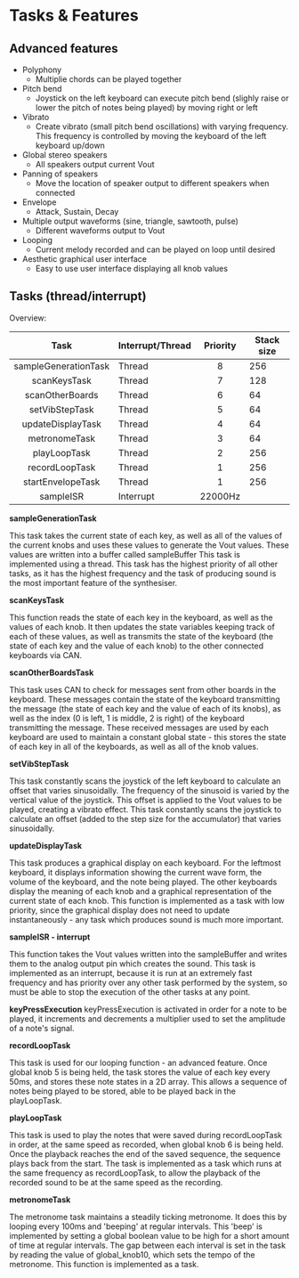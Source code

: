 # Tasks & Features

## Advanced features 

- Polyphony
  - Multiplie chords can be played together   
- Pitch bend
  - Joystick on the left keyboard can execute pitch bend (slighly raise or lower the pitch of notes being played) by moving right or left
- Vibrato
  - Create vibrato (small pitch bend oscillations) with varying frequency. This frequency is controlled by moving the keyboard of the left keyboard up/down
- Global stereo speakers
  - All speakers output current Vout
- Panning of speakers
  - Move the location of speaker output to different speakers when connected 
- Envelope
  - Attack, Sustain, Decay 
- Multiple output waveforms (sine, triangle, sawtooth, pulse)
  - Different waveforms output to Vout 
- Looping
  - Current melody recorded and can be played on loop until desired 
- Aesthetic graphical user interface
  - Easy to use user interface displaying all knob values 


## Tasks (thread/interrupt)
Overview: 

|         Task         | Interrupt/Thread | Priority | Stack size |
|:--------------------:|------------------|:--------:|------------|
| sampleGenerationTask | Thread           |     8    | 256        |
|     scanKeysTask     | Thread           |     7    | 128        |
| scanOtherBoards      | Thread           | 6        | 64         |
| setVibStepTask       | Thread           | 5        | 64         |
|   updateDisplayTask  | Thread           |     4    | 64         |
| metronomeTask        | Thread           | 3        | 64         |
| playLoopTask         | Thread           | 2        | 256        |
|    recordLoopTask    | Thread           |     1    | 256        |
| startEnvelopeTask    | Thread           | 1        | 256        |
|       sampleISR      | Interrupt        |  22000Hz |            |

**sampleGenerationTask**

This task takes the current state of each key, as well as all of the values of the current knobs and uses these values to generate the Vout values. These values are written into a buffer called sampleBuffer This task is implemented using a thread. This task has the highest priority of all other tasks, as it has the highest frequency and the task of producing sound is the most important feature of the synthesiser.

**scanKeysTask**

This function reads the state of each key in the keyboard, as well as the values of each knob. It then updates the state variables keeping track of each of these values, as well as transmits the state of the keyboard (the state of each key and the value of each knob) to the other connected keyboards via CAN. 

**scanOtherBoardsTask**

This task uses CAN to check for messages sent from other boards in the keyboard. These messages contain the state of the keyboard transmitting the message (the state of each key and the value of each of its knobs), as well as the index (0 is left, 1 is middle, 2 is right) of the keyboard transmitting the message. These received messages are used by each keyboard are used to maintain a constant global state - this stores the state of each key in all of the keyboards, as well as all of the knob values.

**setVibStepTask**

This task constantly scans the joystick of the left keyboard to calculate an offset that varies sinusoidally. The frequency of the sinusoid is varied by the vertical value of the joystick. This offset is applied to the Vout values to be played, creating a vibrato effect.
This task constantly scans the joystick to calculate an offset (added to the step size for the accumulator) that varies sinusoidally.

**updateDisplayTask**

This task produces a graphical display on each keyboard. For the leftmost keyboard, it displays information showing the current wave form, the volume of the keyboard, and the note being played. The other keyboards display the meaning of each knob and a graphical representation of the current state of each knob. This function is implemented as a task with low priority, since the graphical display does not need to update instantaneously - any task which produces sound is much more important.

**sampleISR - interrupt**

This function takes the Vout values written into the sampleBuffer and writes them to the analog output pin which creates the sound. This task is implemented as an interrupt, because it is run at an extremely fast frequency and has priority over any other task performed by the system, so must be able to stop the execution of the other tasks at any point.


**keyPressExecution**
keyPressExecution is activated in order for a note to be played, it increments and decrements a multiplier used to set the amplitude of a note's signal.


**recordLoopTask**

This task is used for our looping function - an advanced feature. Once global knob 5 is being held, the task stores the value of each key every 50ms, and stores these note states in a 2D array. This allows a sequence of notes being played to be stored, able to be played back in the playLoopTask.


**playLoopTask**

This task is used to play the notes that were saved during recordLoopTask in order, at the same speed as recorded, when global knob 6 is being held. Once the playback reaches the end of the saved sequence, the sequence plays back from the start. The task is implemented as a task which runs at the same frequency as recordLoopTask, to allow the playback of the recorded sound to be at the same speed as the recording.



**metronomeTask**
 
The metronome task maintains a steadily ticking metronome. It does this by looping every 100ms and 'beeping' at regular intervals. This 'beep' is implemented by setting a global boolean value to be high for a short amount of time at regular intervals. The gap between each interval is set in the task by reading the value of global_knob10, which sets the tempo of the metronome. This function is implemented as a task.